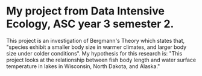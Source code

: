 # My project from Data Intensive Ecology, ASC year 3 semester 2.
This project is an investigation of Bergmann's Theory which states that, "species exhibit a smaller body size in warmer climates, and larger body size under colder conditions".
My hypothesis for this research is: "This project looks at the relationship between fish body length and water surface temperature in lakes in Wisconsin, North Dakota, and Alaska."
